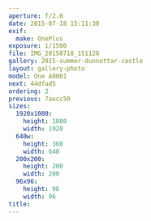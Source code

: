 ```yaml
---
aperture: f/2.0
date: 2015-07-18 15:11:30
exif:
  make: OnePlus
exposure: 1/1500
file: IMG_20150718_151128
gallery: 2015-summer-dunnottar-castle
layout: gallery-photo
model: One A0001
next: 44dfad5
ordering: 2
previous: 7aecc50
sizes:
  1920x1080:
    height: 1080
    width: 1920
  640w:
    height: 360
    width: 640
  200x200:
    height: 200
    width: 200
  96x96:
    height: 96
    width: 96
title: 
---
```


